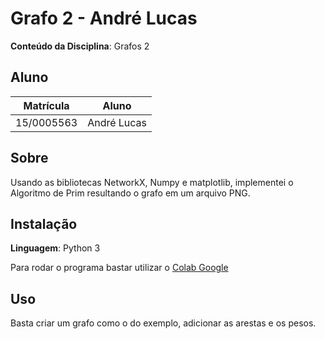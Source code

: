# Grafo 2 - André Lucas

**Conteúdo da Disciplina**: Grafos 2<br>

## Aluno
|Matrícula | Aluno |
| -- | -- |
| 15/0005563  |  André Lucas |

## Sobre 
Usando as bibliotecas NetworkX, Numpy e matplotlib, implementei o Algoritmo de Prim resultando o grafo em um arquivo PNG.

## Instalação 
**Linguagem**: Python 3

Para rodar o programa bastar utilizar o [Colab Google](https://colab.research.google.com/)

## Uso 
Basta criar um grafo como o do exemplo, adicionar as arestas e os pesos.


